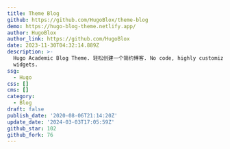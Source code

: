 ```yaml
---
title: Theme Blog
github: https://github.com/HugoBlox/theme-blog
demo: https://hugo-blog-theme.netlify.app/
author: HugoBlox
author_link: https://github.com/HugoBlox
date: 2023-11-30T04:32:14.889Z
description: >-
  Hugo Academic Blog Theme. 轻松创建一个简约博客. No code, highly customizable using
  widgets.
ssg:
  - Hugo
css: []
cms: []
category:
  - Blog
draft: false
publish_date: '2020-08-06T21:14:20Z'
update_date: '2024-03-03T17:05:59Z'
github_star: 102
github_fork: 76
---
```

